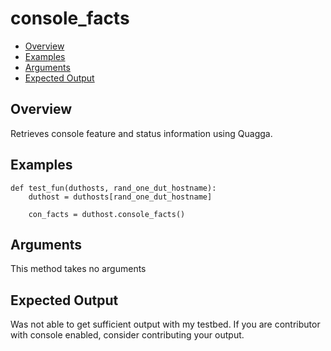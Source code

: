 # console_facts

- [Overview](#overview)
- [Examples](#examples)
- [Arguments](#arguments)
- [Expected Output](#expected-output)

## Overview
Retrieves console feature and status information using Quagga.

## Examples
```
def test_fun(duthosts, rand_one_dut_hostname):
    duthost = duthosts[rand_one_dut_hostname]

    con_facts = duthost.console_facts()
```

## Arguments
This method takes no arguments

## Expected Output
Was not able to get sufficient output with my testbed. If you are contributor with console enabled, consider contributing your output.